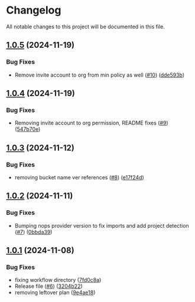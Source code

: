 # Changelog

All notable changes to this project will be documented in this file.

## [1.0.5](https://github.com/nops-io/terraform-aws-nops-integration/compare/v1.0.4...v1.0.5) (2024-11-19)


### Bug Fixes

* Remove invite account to org from min policy as well ([#10](https://github.com/nops-io/terraform-aws-nops-integration/issues/10)) ([dde593b](https://github.com/nops-io/terraform-aws-nops-integration/commit/dde593bc90b61f64030fedcbe43c86902256e865))

## [1.0.4](https://github.com/nops-io/terraform-aws-nops-integration/compare/v1.0.3...v1.0.4) (2024-11-19)


### Bug Fixes

* Removing invite account to org permission, README fixes ([#9](https://github.com/nops-io/terraform-aws-nops-integration/issues/9)) ([547b70e](https://github.com/nops-io/terraform-aws-nops-integration/commit/547b70e0a5fc5c08e998c6e7f8635af35ab7eca3))

## [1.0.3](https://github.com/nops-io/terraform-aws-nops-integration/compare/v1.0.2...v1.0.3) (2024-11-12)


### Bug Fixes

* removing bucket name ver references ([#8](https://github.com/nops-io/terraform-aws-nops-integration/issues/8)) ([e17f24d](https://github.com/nops-io/terraform-aws-nops-integration/commit/e17f24d6cd36e2350e6ab8755b8cb02026128f4b))

## [1.0.2](https://github.com/nops-io/terraform-aws-nops-integration/compare/v1.0.1...v1.0.2) (2024-11-11)


### Bug Fixes

* Bumping nops provider version to fix imports and add project detection ([#7](https://github.com/nops-io/terraform-aws-nops-integration/issues/7)) ([0bbda39](https://github.com/nops-io/terraform-aws-nops-integration/commit/0bbda399b93105f4807bf331a0f713c318b4e4fd))

## [1.0.1](https://github.com/nops-io/terraform-aws-nops-integration/compare/v1.0.0...v1.0.1) (2024-11-08)


### Bug Fixes

* fixing workflow directory ([7fd0c8a](https://github.com/nops-io/terraform-aws-nops-integration/commit/7fd0c8a8fa314a883e5b60987e0bf738316e4dce))
* Release file ([#6](https://github.com/nops-io/terraform-aws-nops-integration/issues/6)) ([3204b22](https://github.com/nops-io/terraform-aws-nops-integration/commit/3204b227189bb761bc36049862213d0c6229cfe7))
* removing leftover plan ([9e4ae18](https://github.com/nops-io/terraform-aws-nops-integration/commit/9e4ae18c6e98147faad2de6599d4e20224d7bc23))
